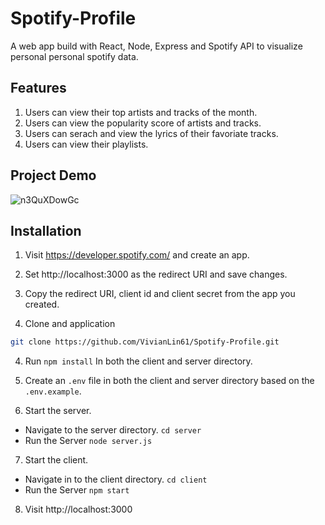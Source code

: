 # Spotify-Profile

A web app build with React, Node, Express and Spotify API to visualize personal personal spotify data.

## Features

1. Users can view their top artists and tracks of the month.
2. Users can view the popularity score of artists and tracks.
3. Users can serach and view the lyrics of their favoriate tracks.
4. Users can view their playlists.  

## Project Demo

![n3QuXDowGc](https://user-images.githubusercontent.com/33815743/126704105-d97066f7-ebcd-4083-8ed0-98e2215bd843.gif)

## Installation

1. Visit https://developer.spotify.com/ and create an app.

2. Set http://localhost:3000 as the redirect URI and save changes.

3. Copy the redirect URI, client id and client secret from the app you created.

3. Clone and application

``` bash
git clone https://github.com/VivianLin61/Spotify-Profile.git
```

4. Run ```npm install``` In both the client and server directory.

5. Create an ```.env``` file in both the client and server directory based on the ```.env.example```.

6. Start the server.
- Navigate to the server directory. `cd server`
- Run the Server `node server.js`
7. Start the client.
- Navigate in to the client directory. `cd client`
- Run the Server `npm start`

8. Visit http://localhost:3000
